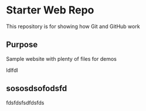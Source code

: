 # Starter Web Repo

This repository is for showing how Git and GitHub work

## Purpose

Sample website with plenty of files for demos

ldlfdl

## sososdsofodsfd
fdsfdsfsdfdsfds